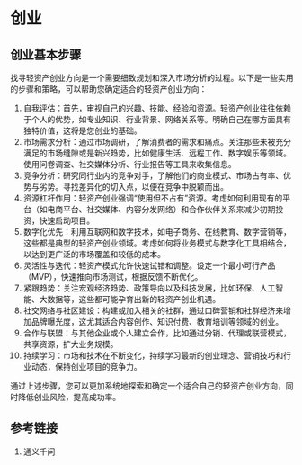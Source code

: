 # 创业



## 创业基本步骤

找寻轻资产创业方向是一个需要细致规划和深入市场分析的过程。以下是一些实用的步骤和策略，可以帮助您确定适合的轻资产创业方向：

1. 自我评估：首先，审视自己的兴趣、技能、经验和资源。轻资产创业往往依赖于个人的优势，如专业知识、行业背景、网络关系等。明确自己在哪方面具有独特价值，这将是您创业的基础。
2. 市场需求分析：通过市场调研，了解消费者的需求和痛点。关注那些未被充分满足的市场缝隙或是新兴趋势，比如健康生活、远程工作、数字娱乐等领域。使用问卷调查、社交媒体分析、行业报告等工具来收集信息。
3. 竞争分析：研究同行业内的竞争对手，了解他们的商业模式、市场占有率、优势与劣势。寻找差异化的切入点，以便在竞争中脱颖而出。
4. 资源杠杆作用：轻资产创业强调“使用但不占有”资源。考虑如何利用现有的平台（如电商平台、社交媒体、内容分发网络）和合作伙伴关系来减少初期投资，快速启动项目。
5. 数字化优先：利用互联网和数字技术，如电子商务、在线教育、数字营销等，这些都是典型的轻资产创业领域。考虑如何将业务模式与数字化工具相结合，以达到更广泛的市场覆盖和较低的成本。
6. 灵活性与迭代：轻资产模式允许快速试错和调整。设定一个最小可行产品（MVP），快速推向市场测试，根据反馈不断优化。
7. 紧跟趋势：关注宏观经济趋势、政策导向以及科技发展，比如环保、人工智能、大数据等，这些都可能孕育出新的轻资产创业机遇。
8. 社交网络与社区建设：构建或加入相关的社群，通过口碑营销和社群经济来增加品牌曝光度，这尤其适合内容创作、知识付费、教育培训等领域的创业。
9. 合作与联盟：与其他企业或个人建立合作，比如通过分销、代理或联营模式，共享资源，扩大业务规模。
10. 持续学习：市场和技术在不断变化，持续学习最新的创业理念、营销技巧和行业动态，保持创业项目的竞争力。

通过上述步骤，您可以更加系统地探索和确定一个适合自己的轻资产创业方向，同时降低创业风险，提高成功率。


## 参考链接

1. 通义千问
